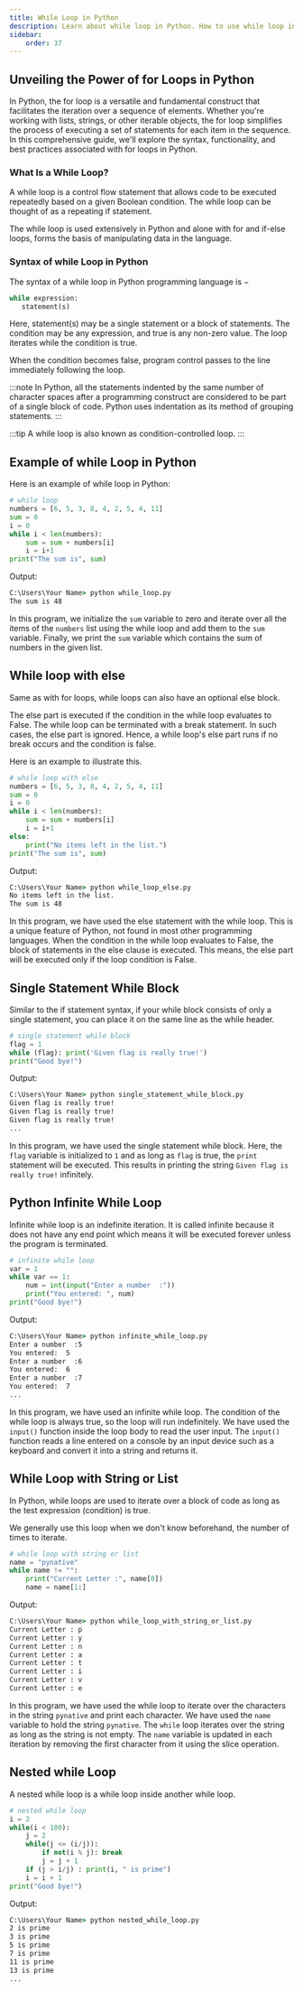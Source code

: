 ```yaml
---
title: While Loop in Python
description: Learn about while loop in Python. How to use while loop in Python. How to use break and continue statement in while loop. How to use else statement with while loop. How to use nested while loop in Python. How to use while loop with list and dictionary in Python. How to use while loop with range() function in Python. How to use while loop with enumerate() function in Python.
sidebar: 
    order: 37
---
```


## Unveiling the Power of for Loops in Python
In Python, the for loop is a versatile and fundamental construct that facilitates the iteration over a sequence of elements. Whether you're working with lists, strings, or other iterable objects, the for loop simplifies the process of executing a set of statements for each item in the sequence. In this comprehensive guide, we'll explore the syntax, functionality, and best practices associated with for loops in Python.

### What Is a While Loop?
A while loop is a control flow statement that allows code to be executed repeatedly based on a given Boolean condition. The while loop can be thought of as a repeating if statement.

The while loop is used extensively in Python and alone with for and if-else loops, forms the basis of manipulating data in the language.

### Syntax of while Loop in Python
The syntax of a while loop in Python programming language is −

```python
while expression:
   statement(s)
```

Here, statement(s) may be a single statement or a block of statements. The condition may be any expression, and true is any non-zero value. The loop iterates while the condition is true.

When the condition becomes false, program control passes to the line immediately following the loop.

:::note
In Python, all the statements indented by the same number of character spaces after a programming construct are considered to be part of a single block of code. Python uses indentation as its method of grouping statements.
:::

:::tip
A while loop is also known as condition-controlled loop.
:::

<!-- ```python title="for_loop.py" showLineNumbers{1} {3-5}
# for loop
numbers = [6, 5, 3, 8, 4, 2, 5, 4, 11]
sum = 0
for val in numbers:
    sum = sum+val
print("The sum is", sum)
```

Output:

```cmd title="command" showLineNumbers{1} {2-3}
C:\Users\Your Name> python for_loop.py
The sum is 48
```

In this program, we have used the for loop to iterate over a list and calculate the sum of numbers. We initialize the `sum` variable to zero and iterate over each element of the list using a for loop and add it to the `sum` variable. Finally, we print the `sum` variable which contains the sum of numbers in the given list. -->

## Example of while Loop in Python
Here is an example of while loop in Python:

```python title="while_loop.py" showLineNumbers{1} {2-6}
# while loop
numbers = [6, 5, 3, 8, 4, 2, 5, 4, 11]
sum = 0
i = 0
while i < len(numbers):
    sum = sum + numbers[i]
    i = i+1
print("The sum is", sum)
```

Output:

```cmd title="command" showLineNumbers{1} {2}
C:\Users\Your Name> python while_loop.py
The sum is 48
```

In this program, we initialize the `sum` variable to zero and iterate over all the items of the `numbers` list using the while loop and add them to the `sum` variable. Finally, we print the `sum` variable which contains the sum of numbers in the given list.

## While loop with else
Same as with for loops, while loops can also have an optional else block.

The else part is executed if the condition in the while loop evaluates to False. The while loop can be terminated with a break statement. In such cases, the else part is ignored. Hence, a while loop's else part runs if no break occurs and the condition is false.

Here is an example to illustrate this.

```python title="while_loop_else.py" showLineNumbers{1} {4-9}
# while loop with else
numbers = [6, 5, 3, 8, 4, 2, 5, 4, 11]
sum = 0
i = 0
while i < len(numbers):
    sum = sum + numbers[i]
    i = i+1
else:
    print("No items left in the list.")
print("The sum is", sum)
```

Output:

```cmd title="command" showLineNumbers{1} {2-3}
C:\Users\Your Name> python while_loop_else.py
No items left in the list.
The sum is 48
```

In this program, we have used the else statement with the while loop. This is a unique feature of Python, not found in most other programming languages. When the condition in the while loop evaluates to False, the block of statements in the else clause is executed. This means, the else part will be executed only if the loop condition is False.

## Single Statement While Block
Similar to the if statement syntax, if your while block consists of only a single statement, you can place it on the same line as the while header.

```python title="single_statement_while_block.py" showLineNumbers{1} {3}
# single statement while block
flag = 1
while (flag): print('Given flag is really true!')
print("Good bye!")
```

Output:

```cmd title="command" showLineNumbers{1} {2-10}
C:\Users\Your Name> python single_statement_while_block.py
Given flag is really true!
Given flag is really true!
Given flag is really true!
...
```

In this program, we have used the single statement while block. Here, the `flag` variable is initialized to `1` and as long as `flag` is true, the `print` statement will be executed. This results in printing the string `Given flag is really true!` infinitely.

## Python Infinite While Loop
Infinite while loop is an indefinite iteration. It is called infinite because it does not have any end point which means it will be executed forever unless the program is terminated.

```python title="infinite_while_loop.py" {1}
# infinite while loop
var = 1
while var == 1:
    num = int(input("Enter a number  :"))
    print("You entered: ", num)
print("Good bye!")
```

Output:

```cmd title="command" showLineNumbers{1} {2-10}
C:\Users\Your Name> python infinite_while_loop.py
Enter a number  :5
You entered:  5
Enter a number  :6
You entered:  6
Enter a number  :7
You entered:  7
...
```

In this program, we have used an infinite while loop. The condition of the while loop is always true, so the loop will run indefinitely. We have used the `input()` function inside the loop body to read the user input. The `input()` function reads a line entered on a console by an input device such as a keyboard and convert it into a string and returns it.


## While Loop with String or List
In Python, while loops are used to iterate over a block of code as long as the test expression (condition) is true.

We generally use this loop when we don't know beforehand, the number of times to iterate.

```python title="while_loop_with_string_or_list.py" {1}
# while loop with string or list
name = "pynative"
while name != "":
    print("Current Letter :", name[0])
    name = name[1:]
```

Output:

```cmd title="command" showLineNumbers{1} {2-10}
C:\Users\Your Name> python while_loop_with_string_or_list.py
Current Letter : p
Current Letter : y
Current Letter : n
Current Letter : a
Current Letter : t
Current Letter : i
Current Letter : v
Current Letter : e
```

In this program, we have used the while loop to iterate over the characters in the string `pynative` and print each character. We have used the `name` variable to hold the string `pynative`. The `while` loop iterates over the string as long as the string is not empty. The `name` variable is updated in each iteration by removing the first character from it using the slice operation.

## Nested while Loop
A nested while loop is a while loop inside another while loop.

```python title="nested_while_loop.py" showLineNumbers{1} {3-8}
# nested while loop
i = 2
while(i < 100):
    j = 2
    while(j <= (i/j)):
        if not(i % j): break
        j = j + 1
    if (j > i/j) : print(i, " is prime")
    i = i + 1
print("Good bye!")
```

Output:

```cmd title="command" showLineNumbers{1} {2-10}
C:\Users\Your Name> python nested_while_loop.py
2 is prime
3 is prime
5 is prime
7 is prime
11 is prime
13 is prime
...
```